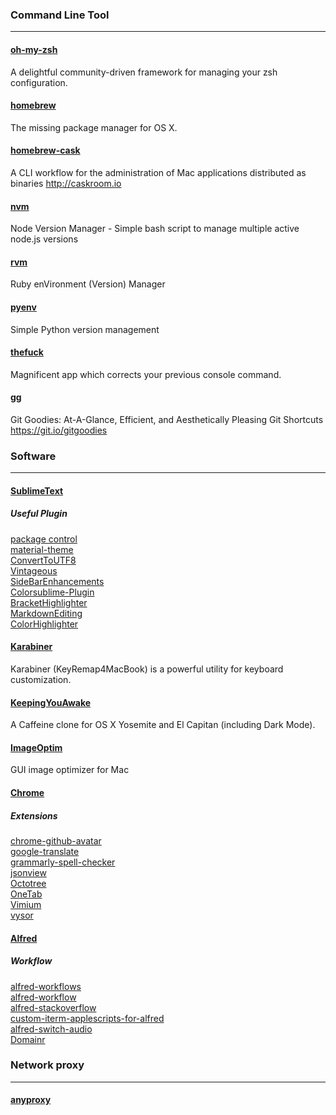 ### Command Line Tool
---
#### [oh-my-zsh](https://github.com/robbyrussell/oh-my-zsh)
A delightful community-driven framework for managing your zsh configuration.

#### [homebrew](https://github.com/Homebrew/homebrew)
The missing package manager for OS X.

#### [homebrew-cask](https://github.com/caskroom/homebrew-cask)
A CLI workflow for the administration of Mac applications distributed as binaries http://caskroom.io

#### [nvm](https://github.com/creationix/nvm)
Node Version Manager - Simple bash script to manage multiple active node.js versions

#### [rvm](https://github.com/rvm/rvm)
Ruby enVironment (Version) Manager

#### [pyenv](https://github.com/yyuu/pyenv)
Simple Python version management

#### [thefuck](https://github.com/nvbn/thefuck)
Magnificent app which corrects your previous console command.

#### [gg](https://github.com/qw3rtman/gg)
Git Goodies: At-A-Glance, Efficient, and Aesthetically Pleasing Git Shortcuts https://git.io/gitgoodies

#### []()


### Software
---
#### [SublimeText](http://www.sublimetext.com/)

##### Useful Plugin
[package control](https://packagecontrol.io/installation)  
[material-theme](https://github.com/equinusocio/material-theme)  
[ConvertToUTF8](https://github.com/seanliang/ConvertToUTF8)  
[Vintageous](https://github.com/guillermooo/Vintageous)  
[SideBarEnhancements](https://github.com/titoBouzout/SideBarEnhancements)  
[Colorsublime-Plugin](https://github.com/Colorsublime/Colorsublime-Plugin)  
[BracketHighlighter](https://github.com/facelessuser/BracketHighlighter)  
[MarkdownEditing](https://github.com/SublimeText-Markdown/MarkdownEditing)  
[ColorHighlighter](https://github.com/Monnoroch/ColorHighlighter)  

#### [Karabiner](https://github.com/tekezo/Karabiner)
Karabiner (KeyRemap4MacBook) is a powerful utility for keyboard customization.

#### [KeepingYouAwake](https://github.com/newmarcel/KeepingYouAwake)
A Caffeine clone for OS X Yosemite and El Capitan (including Dark Mode).

#### [ImageOptim](https://github.com/pornel/ImageOptim)
GUI image optimizer for Mac

#### [Chrome](https://www.google.com/chrome/)

##### Extensions
[chrome-github-avatar](https://github.com/anasnakawa/chrome-github-avatars)  
[google-translate](https://chrome.google.com/webstore/detail/google-translate/aapbdbdomjkkjkaonfhkkikfgjllcleb)  
[grammarly-spell-checker](https://chrome.google.com/webstore/detail/grammarly-spell-checker-g/kbfnbcaeplbcioakkpcpgfkobkghlhen)  
[jsonview](https://chrome.google.com/webstore/detail/jsonview/chklaanhfefbnpoihckbnefhakgolnmc)  
[Octotree](https://github.com/buunguyen/octotree)  
[OneTab](https://chrome.google.com/webstore/detail/onetab/chphlpgkkbolifaimnlloiipkdnihall)  
[Vimium](https://chrome.google.com/webstore/detail/vimium/dbepggeogbaibhgnhhndojpepiihcmeb)  
[vysor](https://chrome.google.com/webstore/detail/vysor-beta/gidgenkbbabolejbgbpnhbimgjbffefm)  

#### [Alfred](https://www.alfredapp.com/)

##### Workflow
[alfred-workflows](https://github.com/zenorocha/alfred-workflows)  
[alfred-workflow](https://github.com/deanishe/alfred-workflow)  
[alfred-stackoverflow](https://github.com/deanishe/alfred-stackoverflow)  
[custom-iterm-applescripts-for-alfred](https://github.com/stuartcryan/custom-iterm-applescripts-for-alfred)  
[alfred-switch-audio](https://github.com/uchida/alfred-switch-audio)  
[Domainr](https://github.com/dingyi/Alfred-Workflows/tree/master/Domainr)  

### Network proxy
---
#### [anyproxy](https://github.com/alibaba/anyproxy)
